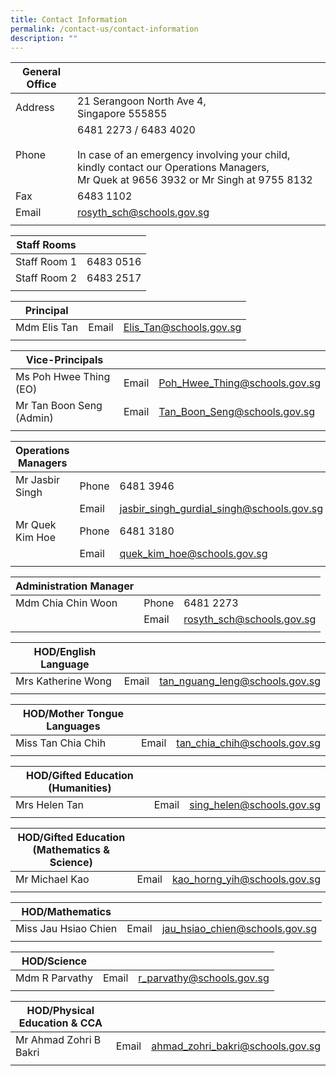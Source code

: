 ```yaml
---
title: Contact Information
permalink: /contact-us/contact-information
description: ""
---
```

| General Office |  |
|---|---|
| Address | 21 Serangoon North Ave 4,<br>Singapore 555855 |
| Phone | 6481 2273 / 6483 4020<br><br>In case of an emergency involving your child, kindly contact our Operations Managers,<br>Mr Quek at 9656 3932 or Mr Singh at 9755 8132 |
| Fax | 6483 1102 |
| Email | rosyth_sch@schools.gov.sg |
|   |  |  |


| Staff Rooms | |
| -------- | -------- | 
| Staff Room 1 | 6483 0516 |
| Staff Room 2 | 6483 2517 |
| | |


| Principal |  |  |
|---|---|---|
| Mdm Elis Tan | Email | Elis_Tan@schools.gov.sg  |
|   |  |  |


| Vice-Principals |  |  |
|---|---|---|
| Ms Poh Hwee Thing (EO) | Email | Poh_Hwee_Thing@schools.gov.sg  |
| Mr Tan Boon Seng (Admin) | Email | Tan_Boon_Seng@schools.gov.sg  |
|   |  |  |


| Operations Managers |  |  |
|---|---|---|
| Mr Jasbir Singh | Phone | 6481 3946 |
|  | Email | jasbir_singh_gurdial_singh@schools.gov.sg |
| Mr Quek Kim Hoe | Phone | 6481 3180 |
|  | Email | quek_kim_hoe@schools.gov.sg |
|   |  |  |


| Administration Manager |  |  |
|---|---|---|
| Mdm Chia Chin Woon | Phone | 6481 2273 |
|  | Email | rosyth_sch@schools.gov.sg |
|   |  |  |

| HOD/English Language |  |  |
|---|---|---|
| Mrs Katherine Wong | Email | tan_nguang_leng@schools.gov.sg |
| | | |

| HOD/Mother Tongue Languages |  |  |
|---|---|---|
| Miss Tan Chia Chih | Email | tan_chia_chih@schools.gov.sg |
| | | |

| HOD/Gifted Education (Humanities) |  |  |
|---|---|---|
| Mrs Helen Tan | Email | sing_helen@schools.gov.sg |
| | | |

| HOD/Gifted Education (Mathematics & Science) |  |  |
|---|---|---|
| Mr Michael Kao | Email | kao_horng_yih@schools.gov.sg |
| | | |

| HOD/Mathematics  |  |  |
|---|---|---|
| Miss Jau Hsiao Chien | Email | jau_hsiao_chien@schools.gov.sg |
| | | |

| HOD/Science |  |  |
|---|---|---|
| Mdm R Parvathy | Email | r_parvathy@schools.gov.sg |
| | | |

| HOD/Physical Education & CCA |  |  |
|---|---|---|
| Mr Ahmad Zohri B Bakri | Email | ahmad_zohri_bakri@schools.gov.sg |
| | | | 